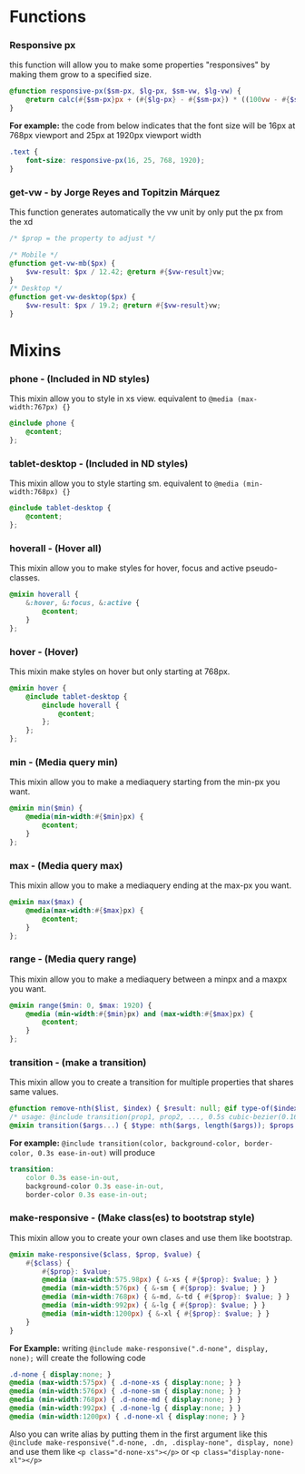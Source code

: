 # Functions
### Responsive px
this function will allow you to make some properties "responsives" by making them grow to a specified size.

```scss
@function responsive-px($sm-px, $lg-px, $sm-vw, $lg-vw) {
    @return calc(#{$sm-px}px + (#{$lg-px} - #{$sm-px}) * ((100vw - #{$sm-vw}px) / (#{$lg-vw} - #{$sm-vw})));
}
```

**For example:** the code from below indicates that the font size will be 16px at 768px viewport and 25px at 1920px viewport width

```scss
.text {
    font-size: responsive-px(16, 25, 768, 1920);
}
```

### get-vw - by Jorge Reyes and Topitzin Márquez
This function generates automatically the vw unit by only put the px from the xd

```scss
/* $prop = the property to adjust */

/* Mobile */
@function get-vw-mb($px) {
    $vw-result: $px / 12.42; @return #{$vw-result}vw;
}
/* Desktop */
@function get-vw-desktop($px) {
    $vw-result: $px / 19.2; @return #{$vw-result}vw;
}
```

# Mixins
### phone - (Included in ND styles)
This mixin allow you to style in xs view. equivalent to ` @media (max-width:767px) {} `

```scss
@include phone {
    @content;
};
```

### tablet-desktop - (Included in ND styles)
This mixin allow you to style starting sm. equivalent to ` @media (min-width:768px) {} `

```scss
@include tablet-desktop {
    @content;
};
```

### hoverall - (Hover all)
This mixin allow you to make styles for hover, focus and active pseudo-classes.

```scss
@mixin hoverall {
    &:hover, &:focus, &:active {
        @content;
    }
};
```

### hover - (Hover)
This mixin make styles on hover but only starting at 768px.

```scss
@mixin hover {
    @include tablet-desktop {
        @include hoverall {
            @content;
        };
    };
};
```

### min - (Media query min)
This mixin allow you to make a mediaquery starting from the min-px you want.

```scss
@mixin min($min) {
    @media(min-width:#{$min}px) {
        @content;
    }
};
```

### max - (Media query max)
This mixin allow you to make a mediaquery ending at the max-px you want.

```scss
@mixin max($max) {
    @media(max-width:#{$max}px) {
        @content;
    }
};
```

### range - (Media query range)
This mixin allow you to make a mediaquery between a minpx and a maxpx you want.

```scss
@mixin range($min: 0, $max: 1920) {
    @media (min-width:#{$min}px) and (max-width:#{$max}px) {
        @content;
    }
};
```

### transition - (make a transition)
This mixin allow you to create a transition for multiple properties that shares same values.

```scss
@function remove-nth($list, $index) { $result: null; @if type-of($index) !=number { @warn "$index: #{quote($index)} is not a number for `remove-nth`."; } @else if $index==0 { @warn "List index 0 must be a non-zero integer for `remove-nth`."; } @else if abs($index)>length($list) { @warn "List index is #{$index} but list is only #{length($list)} item long for `remove-nth`."; } @else { $result: (); $index: if($index < 0, length($list) + $index + 1, $index); @for $i from 1 through length($list) { @if $i !=$index { $result: append($result, nth($list, $i)); } } } @return $result; }
/* usage: @include transition(prop1, prop2, ..., 0.5s cubic-bezier(0.16, 0.85, 0.45, 1)); */
@mixin transition($args...) { $type: nth($args, length($args)); $props: remove-nth($args, length($args)); $result: (); @for $i from 1 through length($props) { $prop: nth($props, $i); $result: append($result, $prop); $result: append($result, $type); @if $i !=length($props) { $result: append($result, unquote($string: ",")); } } transition: $result; }
```

**For example:** ` @include transition(color, background-color, border-color, 0.3s ease-in-out) `
will produce

```scss
transition:
    color 0.3s ease-in-out,
    background-color 0.3s ease-in-out,
    border-color 0.3s ease-in-out;
```

### make-responsive - (Make class(es) to bootstrap style)
This mixin allow you to create your own clases and use them like bootstrap.

```scss
@mixin make-responsive($class, $prop, $value) {
    #{$class} {
        #{$prop}: $value;
        @media (max-width:575.98px) { &-xs { #{$prop}: $value; } }
        @media (min-width:576px) { &-sm { #{$prop}: $value; } }
        @media (min-width:768px) { &-md, &-td { #{$prop}: $value; } }
        @media (min-width:992px) { &-lg { #{$prop}: $value; } }
        @media (min-width:1200px) { &-xl { #{$prop}: $value; } }
    } 
}
```

**For Example:** writing `@include make-responsive(".d-none", display, none);` will create the following code
```scss
.d-none { display:none; }
@media (max-width:575px) { .d-none-xs { display:none; } }
@media (min-width:576px) { .d-none-sm { display:none; } }
@media (min-width:768px) { .d-none-md { display:none; } }
@media (min-width:992px) { .d-none-lg { display:none; } }
@media (min-width:1200px) { .d-none-xl { display:none; } }
```
Also you can write alias by putting them in the first argument like this ` @include make-responsive(".d-none, .dn, .display-none", display, none) ` and use them like `<p class="d-none-xs"></p>` or `<p class="display-none-xl"></p>`